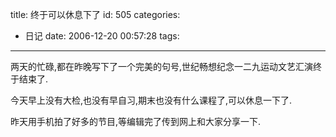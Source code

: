 title: 终于可以休息下了
id: 505
categories:
  - 日记
date: 2006-12-20 00:57:28
tags:
---

两天的忙碌,都在昨晚写下了一个完美的句号,世纪畅想纪念一二九运动文艺汇演终于结束了.

今天早上没有大检,也没有早自习,期末也没有什么课程了,可以休息一下了.

昨天用手机拍了好多的节目,等编辑完了传到网上和大家分享一下.